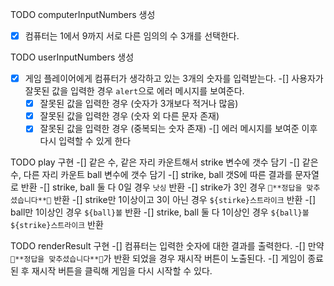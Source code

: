 TODO computerInputNumbers 생성
-[X] 컴퓨터는 1에서 9까지 서로 다른 임의의 수 3개를 선택한다. 

TODO userInputNumbers 생성 
-[X] 게임 플레이어에게 컴퓨터가 생각하고 있는 3개의 숫자를 입력받는다.
-[] 사용자가 잘못된 값을 입력한 경우 `alert`으로 에러 메시지를 보여준다.
    -[X] 잘못된 값을 입력한 경우 (숫자가 3개보다 적거나 많음)
    -[X] 잘못된 값을 입력한 경우 (숫자 외 다른 문자 존재)
    -[X] 잘못된 값을 입력한 경우 (중복되는 숫자 존재)
-[] 에러 메시지를 보여준 이후 다시 입력할 수 있게 한다

TODO play 구현
-[] 같은 수, 같은 자리 카운트해서 strike 변수에 갯수 담기 
-[] 같은 수, 다른 자리 카운트 ball 변수에 갯수 담기
-[] strike, ball 갯S에 따른 결과를 문자열로 반환 
    -[] strike, ball 둘 다 0일 경우 `낫싱` 반환
    -[] strike가 3인 경우 `🎉**정답을 맞추셨습니다**🎉` 반환
    -[] strike만 1이상이고 3이 아닌 경우 `${stirke}스트라이크` 반환
    -[] ball만 1이상인 경우 `${ball}볼` 반환
    -[] strike, ball 둘 다 1이상인 경우 `${ball}볼 ${strike}스트라이크` 반환

TODO renderResult 구현
-[] 컴퓨터는 입력한 숫자에 대한 결과를 출력한다.
-[] 만약 `🎉**정답을 맞추셨습니다**🎉`가 반환 되었을 경우 재시작 버튼이 노출된다.
-[] 게임이 종료된 후 재시작 버튼을 클릭해 게임을 다시 시작할 수 있다.
